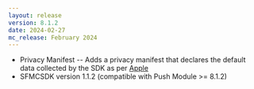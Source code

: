 ```yaml
---
layout: release
version: 8.1.2
date: 2024-02-27
mc_release: February 2024
---
```


* Privacy Manifest -- Adds a privacy manifest that declares the default data collected by the SDK as per [Apple](https://developer.apple.com/documentation/bundleresources/privacy_manifest_files)
* SFMCSDK version 1.1.2 (compatible with Push Module >= 8.1.2)